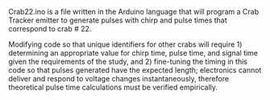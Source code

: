 Crab22.ino is a file written in the Arduino language that will program a Crab Tracker emitter to generate pulses with chirp and pulse times that correspond to crab # 22.

Modifying code so that unique identifiers for other crabs will require 1) determining an appropriate value for chirp time, pulse time, and signal time given the requirements of the study, and 2)  fine-tuning the timing in this code so that pulses generated have the expected length; electronics cannot deliver and respond to voltage changes instantaneously, therefore theoretical pulse time calculations must be verified empirically.
